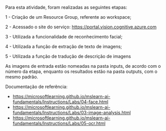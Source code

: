 Para esta atividade, foram realizadas as seguintes etapas:

1 - Criação de um Resource Group, referente ao workspace;

2 - Acessado o site do serviço: https://portal.vision.cognitive.azure.com

3 - Utilizada a funcionalidade de reconhecimento facial;

4 - Utilizada a função de extração de texto de imagens;

5 - Utilizada a função de tradução de descrição de imagens

As imagens de entrada estão nomeadas na pasta inputs, de acordo com o número da etapa, enquanto os resultados estão na pasta outputs, com o mesmo padrão.

Documentação de referência: 
- https://microsoftlearning.github.io/mslearn-ai-fundamentals/Instructions/Labs/04-face.html
- https://microsoftlearning.github.io/mslearn-ai-fundamentals/Instructions/Labs/03-image-analysis.html
- https://microsoftlearning.github.io/mslearn-ai-fundamentals/Instructions/Labs/05-ocr.html